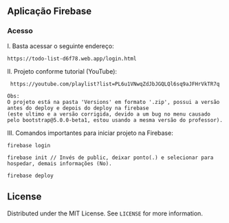 ## Aplicação Firebase

### Acesso

I. Basta acessar o seguinte endereço:
   ``` 
   https://todo-list-d6f78.web.app/login.html
   ```
II. Projeto conforme tutorial (YouTube):
   ```
	https://youtube.com/playlist?list=PL6u1VNwqZdJbJGQLQl6sq9aJFHrVkTR7q
   ```
   ```
   Obs:
   O projeto está na pasta 'Versions' em formato '.zip', possui a versão antes do deploy e depois do deploy na firebase
   (este ultimo e a versão corrigida, devido a um bug no menu causado pelo bootstrap@5.0.0-beta1, estou usando a mesma versão do professor).
   ```
   
III. Comandos importantes para iniciar projeto na Firebase: 
   ```
   firebase login
   ```
   ```
   firebase init // Invés de public, deixar ponto(.) e selecionar para hospedar, demais informações (No).
   ```
   ```
   firebase deploy
   ``` 
   
## License

Distributed under the MIT License. See `LICENSE` for more information.
